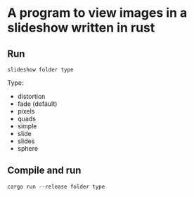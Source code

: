 A program to view images in a slideshow written in rust
========================================================

Run
-------
`slideshow folder type`

Type:
- distortion
- fade (default)
- pixels
- quads
- simple
- slide
- slides
- sphere

Compile and run
----------------
`cargo run --release folder type`